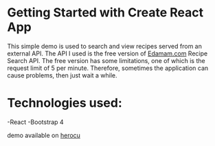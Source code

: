 # Getting Started with Create React App

This simple demo is used to search and view recipes served from an external API. The API I used is the free version of [Edamam.com](https://developer.edamam.com/) Recipe Search API. The free version has some limitations, one of which is the request limit of 5 per minute. Therefore, sometimes the application can cause problems, then just wait a while.

# Technologies used:
-React
-Bootstrap 4

demo available on [herocu]()
